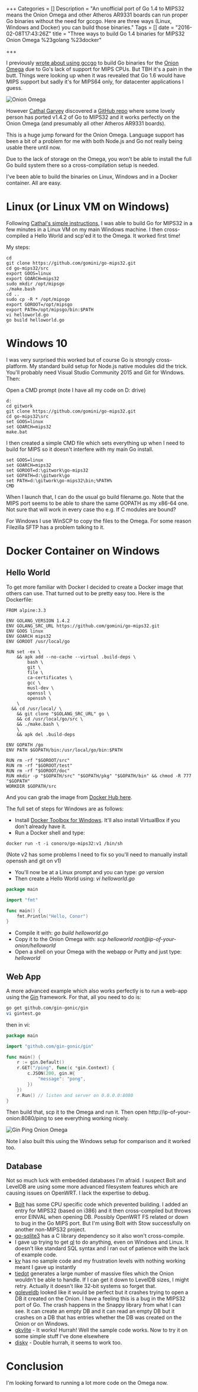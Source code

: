 +++
Categories = []
Description = "An unofficial port of Go 1.4 to MIPS32 means the Onion Omega and other Atheros AR9331 boards can run proper Go binaries without the need for gccgo. Here are three ways (Linux, Windows and Docker) you can build those binaries."
Tags = []
date = "2016-02-08T17:43:26Z"
title = "Three ways to build Go 1.4 binaries for MIPS32 Onion Omega %23golang %23docker"

+++

I previously [wrote about using gccgo](http://conoroneill.net/onion-omega-first-impressions-running-golang-nodejs/) to build Go binaries for the [Onion Omega](https://onion.io/) due to Go's lack of support for MIPS CPUs. But TBH it's a pain in the butt. Things were looking up when it was revealed that Go 1.6 would have MIPS support but sadly it's for MIPS64 only, for datacenter applications I guess.

![Onion Omega](https://s3-eu-west-1.amazonaws.com/conoroneill.net/wp-content/uploads/2016/02/onion_omega_small.jpg)


However [Cathal Garvey](https://twitter.com/onetruecathal) discovered a [GitHub repo](https://github.com/gomini/go-mips32) where some lovely person has ported v1.4.2 of Go to MIPS32 and it works perfectly on the Onion Omega (and presumably all other Atheros AR9331 boards).

This is a huge jump forward for the Onion Omega. Language support has been a bit of a problem for me with both Node.js and Go not really being usable there until now.

Due to the lack of storage on the Omega, you won't be able to install the full Go build system there so a cross-compilation setup is needed.

I've been able to build the binaries on Linux, Windows and in a Docker container. All are easy.

# Linux (or Linux VM on Windows)
Following [Cathal's simple instructions](http://www.black-swift.com/forum/suggestion-box/59-go-1-4-2-on-black-swift), I was able to build Go for MIPS32 in a few minutes in a Linux VM on my main Windows machine. I then cross-compiled a Hello World and scp'ed it to the Omega. It worked first time!

My steps:

```
cd
git clone https://github.com/gomini/go-mips32.git
cd go-mips32/src
export GOOS=linux
export GOARCH=mips32
sudo mkdir /opt/mipsgo
./make.bash
cd ..
sudo cp -R * /opt/mipsgo
export GOROOT=/opt/mipsgo
export PATH=/opt/mipsgo/bin:$PATH
vi helloworld.go
go build helloworld.go
```

# Windows 10
I was very surprised this worked but of course Go is strongly cross-platform. My standard build setup for Node.js native modules did the trick. You'll probably need Visual Studio Community 2015 and Git for Windows. Then:

Open a CMD prompt (note I have all my code on D: drive)

```dos
d:
cd gitwork
git clone https://github.com/gomini/go-mips32.git
cd go-mips32\src
set GOOS=linux
set GOARCH=mips32
make.bat
```

I then created a simple CMD file which sets everything up when I need to build for MIPS so it doesn't interfere with my main Go install.

```dos
set GOOS=linux
set GOARCH=mips32
set GOROOT=d:\gitwork\go-mips32
set GOPATH=d:\gitwork\go
set PATH=d:\gitwork\go-mips32\bin;%PATH%
CMD
```

When I launch that, I can do the usual go build filename.go. Note that the MIPS port seems to be able to share the same GOPATH as my x86-64 one. Not sure that will work in every case tho e.g. If C modules are bound?

For Windows I use WinSCP to copy the files to the Omega. For some reason Filezilla SFTP has a problem talking to it.

# Docker Container on Windows

## Hello World
To get more familiar with Docker I decided to create a Docker image that others can use. That turned out to be pretty easy too. Here is the Dockerfile:

```
FROM alpine:3.3

ENV GOLANG_VERSION 1.4.2
ENV GOLANG_SRC_URL https://github.com/gomini/go-mips32.git
ENV GOOS linux
ENV GOARCH mips32
ENV GOROOT /usr/local/go

RUN set -ex \
	&& apk add --no-cache --virtual .build-deps \
        bash \
        git \
        file \
        ca-certificates \
        gcc \
        musl-dev \
        openssl \
        openssh \
	\
  && cd /usr/local/ \
	&& git clone "$GOLANG_SRC_URL" go \
	&& cd /usr/local/go/src \
	&& ./make.bash \
	\
	&& apk del .build-deps

ENV GOPATH /go
ENV PATH $GOPATH/bin:/usr/local/go/bin:$PATH

RUN rm -rf "$GOROOT/src"
RUN rm -rf "$GOROOT/test"
RUN rm -rf "$GOROOT/doc"
RUN mkdir -p "$GOPATH/src" "$GOPATH/pkg" "$GOPATH/bin" && chmod -R 777 "$GOPATH"
WORKDIR $GOPATH/src
```

And you can grab the image from [Docker Hub here](https://hub.docker.com/r/conoro/go-mips32/).

The full set of steps for Windows are as follows:

* Install [Docker Toolbox for Windows](https://www.docker.com/products/docker-toolbox). It'll also install VirtualBox if you don't already have it.
* Run a Docker shell and type:

```
docker run -t -i conoro/go-mips32:v1 /bin/sh
```

(Note v2 has some problems I need to fix so you'll need to manually install openssh and git on v1)

* You'll now be at a Linux prompt and you can type:   _go version_
* Then create a Hello World using:    _vi helloworld.go_

```go
package main

import "fmt"

func main() {
	fmt.Println("Hello, Conor")
}
```

* Compile it with:   _go build helloworld.go_
* Copy it to the Onion Omega with:     _scp helloworld root@ip-of-your-onion/helloworld_
* Open a shell on your Omega with the webapp or Putty and just type:   _helloworld_

## Web App
A more advanced example which also works perfectly is to run a web-app using the [Gin](https://github.com/gin-gonic/gin) framework. For that, all you need to do is:

```bash
go get github.com/gin-gonic/gin
vi gintest.go
```

then in vi:

```go
package main

import "github.com/gin-gonic/gin"

func main() {
    r := gin.Default()
    r.GET("/ping", func(c *gin.Context) {
        c.JSON(200, gin.H{
            "message": "pong",
        })
    })
    r.Run() // listen and server on 0.0.0.0:8080
}
```
Then build that, scp it to the Omega and run it. Then open http://ip-of-your-onion:8080/ping to see everything working nicely.

![Gin Ping Onion Omega](https://s3-eu-west-1.amazonaws.com/conoroneill.net/wp-content/uploads/2016/02/gin_ping_omega.jpg)

Note I also built this using the Windows setup for comparison and it worked too.

## Database
Not so much luck with embedded databases I'm afraid. I suspect Bolt and LevelDB are using some more advanced filesystem features which are causing issues on OpenWRT. I lack the expertise to debug.

* [Bolt](https://github.com/boltdb/bolt) has some CPU specific code which prevented building. I added an entry for MIPS32 (based on i386) and it then cross-compiled but throws error EINVAL when opening DB. Possibly OpenWRT FS related or down to bug in the Go MIPS port. But I'm using Bolt with Stow successfully on another non-MIPS32 project.
* [go-sqlite3](https://github.com/mattn/go-sqlite3) has a C library dependency so it also won't cross-compile.
* I gave up trying to get [ql](https://github.com/cznic/ql) to do anything, even on Windows and Linux. It doesn't like standard SQL syntax and I ran out of patience with the lack of example code.
* [kv](https://github.com/cznic/kv) has no sample code and my frustration levels with nothing working meant I gave up instantly
* [tiedot](https://github.com/HouzuoGuo/tiedot) generates a large number of massive files which the Onion wouldn't be able to handle. If I can get it down to LevelDB sizes, I might retry. Actually it doesn't like 32-bit systems so forget that.
* [goleveldb](https://github.com/syndtr/goleveldb) looked like it would be perfect but it crashes trying to open a DB it created on the Onion. I have a feeling this is a bug in the MIPS32 port of Go. The crash happens in the Snappy library from what I can see. It can create an empty DB and it can read an empty DB but it crashes on a DB that has entries whether the DB was created on the Onion or on Windows.
* [gkvlite](https://github.com/steveyen/gkvlite) - It works! Hurrah! Well the sample code works. Now to try it on some simple stuff I've done elsewhere
* [diskv](https://github.com/peterbourgon/diskv) - Double hurrah, it seems to work too.

# Conclusion
I'm looking forward to running a lot more code on the Omega now.

